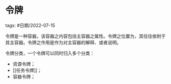 令牌
====


tags: #日期/2022-07-15 




令牌是一种容器，该容器之内容包括主容器之属性。令牌之位置为，其往往依附于其主容器。令牌之作用是作为对主容器的解释、或者说明。

令牌分类，一个令牌可以同时归入多个分类：
- 资源令牌；
- [[任务令牌]]；
- 容器令牌；


